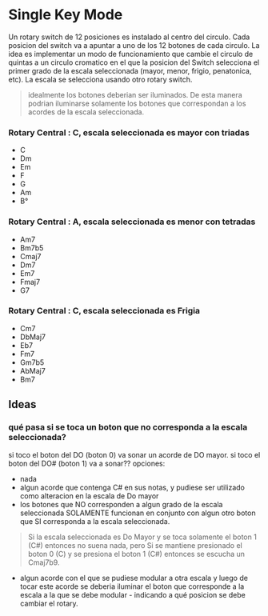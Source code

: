 # Single Key Mode
Un rotary switch de 12 posiciones es instalado al centro del circulo.
Cada posicion del switch va a apuntar a uno de los 12 botones de cada circulo.
La idea es implementar un modo de funcionamiento que cambie el circulo de quintas a un circulo cromatico en el que la posicion del Switch selecciona el primer grado de la escala seleccionada (mayor, menor, frigio, penatonica, etc).
La escala se selecciona usando otro rotary switch.
> idealmente los botones deberian ser iluminados. De esta manera podrian iluminarse solamente los botones que correspondan a los acordes de la escala seleccionada.

### Rotary Central : C, escala seleccionada es mayor con triadas
- C
- Dm
- Em
- F
- G
- Am
- B°
### Rotary Central : A, escala seleccionada es menor con tetradas
- Am7
- Bm7b5
- Cmaj7
- Dm7
- Em7
- Fmaj7
- G7
### Rotary Central : C, escala seleccionada es  Frigia
- Cm7
- DbMaj7
- Eb7
- Fm7
- Gm7b5
- AbMaj7
- Bm7

## Ideas
### qué pasa si se toca un boton que no corresponda a la escala seleccionada?
si toco el boton del DO (boton 0) va sonar un acorde de DO mayor.
si toco el boton del DO# (boton 1) va a sonar??
opciones:
- nada
- algun acorde que contenga C# en sus notas, y pudiese ser utilizado como alteracion en la escala de Do mayor
- los botones que NO corresponden a algun grado de la escala seleccionada SOLAMENTE funcionan en conjunto con algun otro boton que SI corresponda a la escala seleccionada.
> Si la escala seleccionada es Do Mayor y se toca solamente el boton 1 (C#) entonces no suena nada, pero Si se mantiene presionado el boton 0 (C) y se presiona el boton 1 (C#) entonces se escucha un Cmaj7b9.
- algun acorde con el que se pudiese modular a otra escala y luego de tocar este acorde se deberia iluminar el boton que corresponde a la escala a la que se debe modular - indicando a qué posicion se debe cambiar el rotary.
